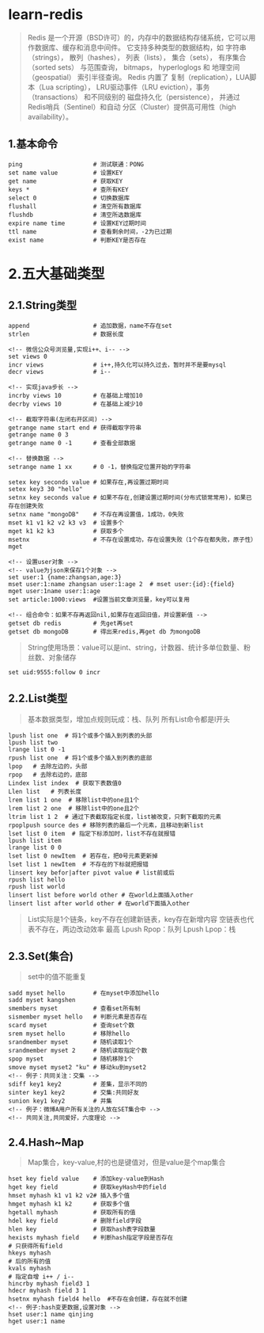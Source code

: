 # learn-redis
>Redis 是一个开源（BSD许可）的，内存中的数据结构存储系统，它可以用作数据库、缓存和消息中间件。 它支持多种类型的数据结构，如 字符串（strings）， 散列（hashes）， 列表（lists）， 集合（sets）， 有序集合（sorted sets） 与范围查询， bitmaps， hyperloglogs 和 地理空间（geospatial） 索引半径查询。 Redis 内置了 复制（replication），LUA脚本（Lua scripting）， LRU驱动事件（LRU eviction），事务（transactions） 和不同级别的 磁盘持久化（persistence）， 并通过 Redis哨兵（Sentinel）和自动 分区（Cluster）提供高可用性（high availability）。

## 1.基本命令
```
ping                    # 测试联通：PONG
set name value          # 设置KEY
get name                # 获取KEY
keys *                  # 查所有KEY
select 0                # 切换数据库
flushall                # 清空所有数据库
flushdb                 # 清空所选数据库
expire name time        # 设置KEY过期时间
ttl name                # 查看剩余时间，-2为已过期
exist name              # 判断KEY是否存在
```   
# 2.五大基础类型
## 2.1.String类型
```
append                  # 追加数据，name不存在set
strlen                  # 数据长度

<!-- 微信公众号浏览量,实现i++、i-- -->
set views 0
incr views              # i++,持久化可以持久过去，暂时并不是要mysql
decr views              # i--

<!-- 实现java步长 -->
incrby views 10         # 在基础上增加10
decrby views 10         # 在基础上减少10

<!-- 截取字符串(左闭右开区间) -->
getrange name start end # 获得截取字符串
getrange name 0 3       
getrange name 0 -1      # 查看全部数据 

<!-- 替换数据 -->
setrange name 1 xx      # 0 -1，替换指定位置开始的字符串

setex key seconds value # 如果存在,再设置过期时间
setex key3 30 "hello"
setnx key seconds value # 如果不存在,创建设置过期时间(分布式锁常常用)，如果已存在创建失败
setnx name "mongoDB"    # 不存在再设置值，1成功，0失败
mset k1 v1 k2 v2 k3 v3  # 设置多个
mget k1 k2 k3           # 获取多个
msetnx                  # 不存在设置成功，存在设置失败（1个存在都失败，原子性）
mget 

<!-- 设置user对象 -->
<!-- value为json来保存1个对象 -->
set user:1 {name:zhangsan,age:3}
mset user:1:name zhangsan user:1:age 2  # mset user:{id}:{field}
mget user:1name user:1:age
set article:1000:views  #设置当前文章浏览量，key可以复用

<!-- 组合命令：如果不存再返回nil,如果存在返回旧值，并设置新值 -->
getset db redis         # 先get再set
getset db mongoDB       # 得出来redis,再get db 为mongoDB 
```
>String使用场景：value可以是int、string，计数器、统计多单位数量、粉丝数、对象储存
```
set uid:9555:follow 0 incr
```

## 2.2.List类型
>基本数据类型，增加点规则玩成：栈、队列
>所有List命令都是l开头
```
lpush list one  # 将1个或多个插入到列表的头部
lpush list two
lrange list 0 -1
rpush list one  # 将1个或多个插入到列表的底部
lpop   # 去除左边的，头部
rpop   # 去除右边的，底部
Lindex list index  # 获取下表数值0
Llen list   # 列表长度
lrem list 1 one  # 移除list中的one且1个
lrem list 2 one  # 移除list中的one且2个
ltrim list 1 2  # 通过下表截取指定长度，list被改变，只剩下截取的元素
rpoplpush source des # 移除列表的最后一个元素，且移动到新list
lset list 0 item  # 指定下标添加时，list不存在就报错
lpush list item
lrange list 0 0
lset list 0 newItem  # 若存在，把0号元素更新掉
lset list 1 newItem  # 不存在的下标就把报错 
linsert key befor|after pivot value # list前或后
rpush list hello
rpush list world
linsert list before world other # 在world上面插入other
linsert list after world other # 在world下面插入other
```
>List实际是1个链条，key不存在创建新链表，key存在新增内容
>空链表也代表不存在，两边改动效率 最高
>Lpush Rpop：队列
>Lpush Lpop：栈

## 2.3.Set(集合)
>set中的值不能重复
```
sadd myset hello        # 在myset中添加hello
sadd myset kangshen  
smembers myset          # 查看set所有制
sismember myset hello   # 判断元素是否存在
scard myset             # 查询set个数
srem myset hello        # 移除hello
srandmember myset       # 随机读取1个
srandmember myset 2     # 随机读取指定个数
spop myset              # 随机移除1个
smove myset myset2 "ku" # 移动ku到myset2
<!-- 例子：共同关注：交集 -->
sdiff key1 key2         # 差集，显示不同的
sinter key1 key2        # 交集:共同好友
sunion key1 key2        # 并集
<!-- 例子：微博A用户所有关注的人放在SET集合中 -->
<!-- 共同关注,共同爱好，六度理论 -->
```
## 2.4.Hash~Map
>Map集合，key-value,村的也是键值对，但是value是个map集合
```
hset key field value    # 添加key-value到Hash
hget key field          # 获取keyHash中的field
hmset myhash k1 v1 k2 v2# 插入多个值
hmget myhash k1 k2      # 获取多个值
hgetall myhash          # 获取所有的值
hdel key field          # 删除field字段
hlen key                # 获取hash表字段数量
hexists myhash field    # 判断hash指定字段是否存在
# 只获得所有field
hkeys myhash
# 后的所有的值
kvals myhash
# 指定自增 i++ / i--
hincrby myhash field3 1 
hdecr myhash field 3 1 
hsetnx myhash field4 hello  #不存在会创建，存在就不创建
<!-- 例子:hash变更数据,设置对象 -->
hset user:1 name qinjing
hget user:1 name
```

